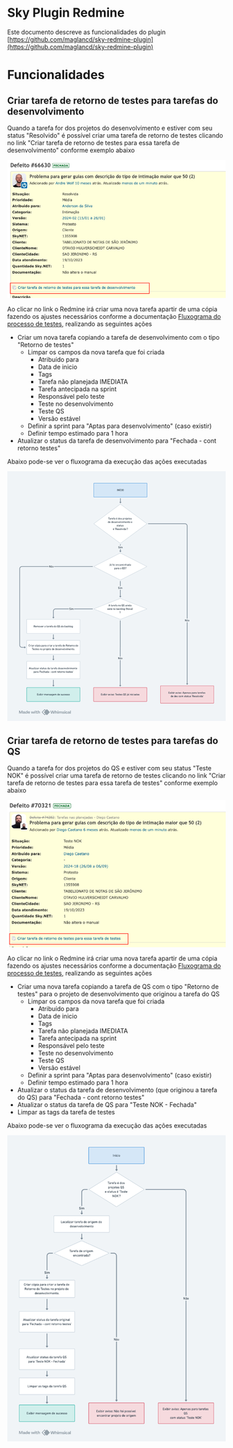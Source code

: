 # Sky Plugin Redmine

Este documento descreve as funcionalidades do plugin [https://github.com/maglancd/sky-redmine-plugin](https://github.com/maglancd/sky-redmine-plugin)

# Funcionalidades

## **Criar tarefa de retorno de testes para tarefas do desenvolvimento**

Quando a tarefa for dos projetos do desenvolvimento e estiver com seu status "Resolvido" é possível criar uma tarefa de retorno de testes clicando no link "Criar tarefa de retorno de testes para essa tarefa de desenvolvimento" conforme exemplo abaixo

![redmine-criar-retorno-testes-devel](docs/redmine-criar-retorno-testes-devel.png)

Ao clicar no link o Redmine irá criar uma nova tarefa apartir de uma cópia fazendo os ajustes necessários conforme a documentação [Fluxograma do processo de testes](https://docs.google.com/document/d/1H_ADkIaIxo5wy2QCW3bFRrw7l23HpUkaPUXaeZMbJCY/edit), realizando as seguintes ações

- Criar um nova tarefa copiando a tarefa de desenvolvimento com o tipo "Retorno de testes"
  - Limpar os campos da nova tarefa que foi criada
    - Atribuído para
    - Data de inicio
    - Tags
    - Tarefa não planejada IMEDIATA
    - Tarefa antecipada na sprint
    - Responsável pelo teste
    - Teste no desenvolvimento
    - Teste QS
    - Versão estável
  - Definir a sprint para "Aptas para desenvolvimento" (caso existir)
  - Definir tempo estimado para 1 hora
- Atualizar o status da tarefa de desenvolvimento para "Fechada \- cont retorno testes"

Abaixo pode-se ver o fluxograma da execução das ações executadas

![fluxograma-criar-retorno-testes-devel](docs/fluxograma-criar-retorno-testes-devel.png)

##

## **Criar tarefa de retorno de testes para tarefas do QS**

Quando a tarefa for dos projetos do QS e estiver com seu status "Teste NOK" é possível criar uma tarefa de retorno de testes clicando no link "Criar tarefa de retorno de testes para essa tarefa de testes" conforme exemplo abaixo

![redmine-criar-retorno-testes-qs](docs/redmine-criar-retorno-testes-qs.png)

Ao clicar no link o Redmine irá criar uma nova tarefa apartir de uma cópia fazendo os ajustes necessários conforme a documentação [Fluxograma do processo de testes](https://docs.google.com/document/d/1H_ADkIaIxo5wy2QCW3bFRrw7l23HpUkaPUXaeZMbJCY/edit), realizando as seguintes ações

- Criar uma nova tarefa copiando a tarefa de QS com o tipo "Retorno de testes" para o projeto de desenvolvimento que originou a tarefa do QS
  - Limpar os campos da nova tarefa que foi criada
    - Atribuído para
    - Data de inicio
    - Tags
    - Tarefa não planejada IMEDIATA
    - Tarefa antecipada na sprint
    - Responsável pelo teste
    - Teste no desenvolvimento
    - Teste QS
    - Versão estável
  - Definir a sprint para "Aptas para desenvolvimento" (caso existir)
  - Definir tempo estimado para 1 hora
- Atualizar o status da tarefa de desenvolvimento (que originou a tarefa do QS) para "Fechada \- cont retorno testes"
- Atualizar o status da tarefa de QS para "Teste NOK \- Fechada"
- Limpar as tags da tarefa de testes

Abaixo pode-se ver o fluxograma da execução das ações executadas

![fluxograma-criar-retorno-testes-qs](docs/fluxograma-criar-retorno-testes-qs.png)

